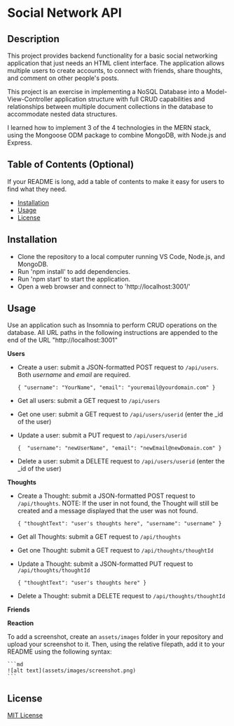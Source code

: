 # Social Network API

## Description


This project provides backend functionality for a basic social networking application that just needs an HTML client interface.  The application allows multiple users to create accounts, to connect with friends, share thoughts, and comment on other people's posts.

This project is an exercise in implementing a NoSQL Database into a Model-View-Controller application structure with full CRUD capabilities and relationships between multiple document collections in the database to accommodate nested data structures.

I learned how to implement 3 of the 4 technologies in the MERN stack, using the Mongoose ODM package to combine MongoDB, with Node.js and Express.

## Table of Contents (Optional)

If your README is long, add a table of contents to make it easy for users to find what they need.

- [Installation](#installation)
- [Usage](#usage)
- [License](#license)

## Installation

- Clone the repository to a local computer running VS Code, Node.js, and MongoDB.
- Run 'npm install' to add dependencies.
- Run 'npm start' to start the application.
- Open a web browser and connect to 'http://localhost:3001/'

## Usage

Use an application such as Insomnia to perform CRUD operations on the database.  All URL paths in the following instructions are appended to the end of the URL "http://localhost:3001"

**Users**

- Create a user: submit a JSON-formatted POST request to `/api/users`.  Both *username* and *email* are required.

    `{
        "username": "YourName",
        "email": "youremail@yourdomain.com"
    }`

- Get all users: submit a GET request to `/api/users`
- Get one user: submit a GET request to `/api/users/userid` (enter the _id of the user)
- Update a user: submit a PUT request to `/api/users/userid`

    `{ 
        "username": "newUserName",
        "email": "newEmail@newDomain.com"
    }`

- Delete a user: submit a DELETE request to `/api/users/userid` (enter the _id of the user)

**Thoughts**

- Create a Thought: submit a JSON-formatted POST request to `/api/thoughts`. NOTE: If the user in not found, the Thought will still be created and a message displayed that the user was not found.

    `{
        "thoughtText": "user's thoughts here",
        "username": "username"
    }`

- Get all Thoughts: submit a GET request to `/api/thoughts`
- Get one Thought: submit a GET request to `/api/thoughts/thoughtId`
- Update a Thought: submit a JSON-formatted PUT request to `/api/thoughts/thoughtId`

    `{
        "thoughtText": "user's thoughts here"
    }`

- Delete a Thought: submit a DELETE request to `/api/thoughts/thoughtId`

**Friends**

**Reaction**

To add a screenshot, create an `assets/images` folder in your repository and upload your screenshot to it. Then, using the relative filepath, add it to your README using the following syntax:

    ```md
    ![alt text](assets/images/screenshot.png)
    ```

## License

[MIT License](LICENSE)




